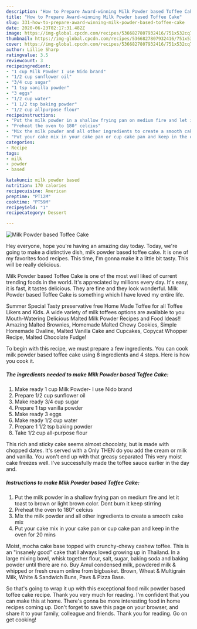 ```yaml
---
description: "How to Prepare Award-winning Milk Powder based Toffee Cake"
title: "How to Prepare Award-winning Milk Powder based Toffee Cake"
slug: 331-how-to-prepare-award-winning-milk-powder-based-toffee-cake
date: 2020-06-23T02:17:31.482Z
image: https://img-global.cpcdn.com/recipes/5366827807932416/751x532cq70/milk-powder-based-toffee-cake-recipe-main-photo.jpg
thumbnail: https://img-global.cpcdn.com/recipes/5366827807932416/751x532cq70/milk-powder-based-toffee-cake-recipe-main-photo.jpg
cover: https://img-global.cpcdn.com/recipes/5366827807932416/751x532cq70/milk-powder-based-toffee-cake-recipe-main-photo.jpg
author: Lillie Sharp
ratingvalue: 3.5
reviewcount: 3
recipeingredient:
- "1 cup Milk Powder I use Nido brand"
- "1/2 cup sunflower oil"
- "3/4 cup sugar"
- "1 tsp vanilla powder"
- "3 eggs"
- "1/2 cup water"
- "1 1/2 tsp baking powder"
- "1/2 cup allpurpose flour"
recipeinstructions:
- "Put the milk powder in a shallow frying pan on medium fire and let it toast to brown or light brown color. Dont burn it keep stirring"
- "Preheat the oven to 180° celcius"
- "Mix the milk powder and all other ingredients to create a smooth cake mix"
- "Put your cake mix in your cake pan or cup cake pan and keep in the oven for 20 mins"
categories:
- Recipe
tags:
- milk
- powder
- based

katakunci: milk powder based 
nutrition: 170 calories
recipecuisine: American
preptime: "PT12M"
cooktime: "PT59M"
recipeyield: "1"
recipecategory: Dessert

---
```



![Milk Powder based Toffee Cake](https://img-global.cpcdn.com/recipes/5366827807932416/751x532cq70/milk-powder-based-toffee-cake-recipe-main-photo.jpg)

Hey everyone, hope you're having an amazing day today. Today, we're going to make a distinctive dish, milk powder based toffee cake. It is one of my favorites food recipes. This time, I'm gonna make it a little bit tasty. This will be really delicious.

Milk Powder based Toffee Cake is one of the most well liked of current trending foods in the world. It's appreciated by millions every day. It's easy, it is fast, it tastes delicious. They are fine and they look wonderful. Milk Powder based Toffee Cake is something which I have loved my entire life.

Summer Special Tasty preservative free Home Made Toffee for all Toffee Likers and Kids. A wide variety of milk toffees options are available to you Mouth-Watering Delicious Malted Milk Powder Recipes and Food Ideas!! Amazing Malted Brownies, Homemade Malted Chewy Cookies, Simple Homemade Ovaline, Malted Vanilla Cake and Cupcakes, Copycat Whopper Recipe, Malted Chocolate Fudge!


To begin with this recipe, we must prepare a few ingredients. You can cook milk powder based toffee cake using 8 ingredients and 4 steps. Here is how you cook it.

<!--inarticleads1-->

##### The ingredients needed to make Milk Powder based Toffee Cake:

1. Make ready 1 cup Milk Powder- I use Nido brand
1. Prepare 1/2 cup sunflower oil
1. Make ready 3/4 cup sugar
1. Prepare 1 tsp vanilla powder
1. Make ready 3 eggs
1. Make ready 1/2 cup water
1. Prepare 1 1/2 tsp baking powder
1. Take 1/2 cup all-purpose flour


This rich and sticky cake seems almost chocolaty, but is made with chopped dates. It&#39;s served with a Only THEN do you add the cream or milk and vanilla. You won&#39;t end up with that greasy separated This very moist cake freezes well. I&#39;ve successfully made the toffee sauce earlier in the day and. 

<!--inarticleads2-->

##### Instructions to make Milk Powder based Toffee Cake:

1. Put the milk powder in a shallow frying pan on medium fire and let it toast to brown or light brown color. Dont burn it keep stirring
1. Preheat the oven to 180° celcius
1. Mix the milk powder and all other ingredients to create a smooth cake mix
1. Put your cake mix in your cake pan or cup cake pan and keep in the oven for 20 mins


Moist, mocha cake base topped with crunchy-chewy cashew toffee. This is an &#34;insanely good&#34; cake that I always loved growing up in Thailand. In a large mixing bowl, whisk together flour, salt, sugar, baking soda and baking powder until there are no. Buy Amul condensed milk, powdered milk &amp; whipped or fresh cream online from bigbasket. Brown, Wheat &amp; Multigrain Milk, White &amp; Sandwich Buns, Pavs &amp; Pizza Base. 

So that's going to wrap it up with this exceptional food milk powder based toffee cake recipe. Thank you very much for reading. I'm confident that you can make this at home. There's gonna be more interesting food in home recipes coming up. Don't forget to save this page on your browser, and share it to your family, colleague and friends. Thank you for reading. Go on get cooking!
